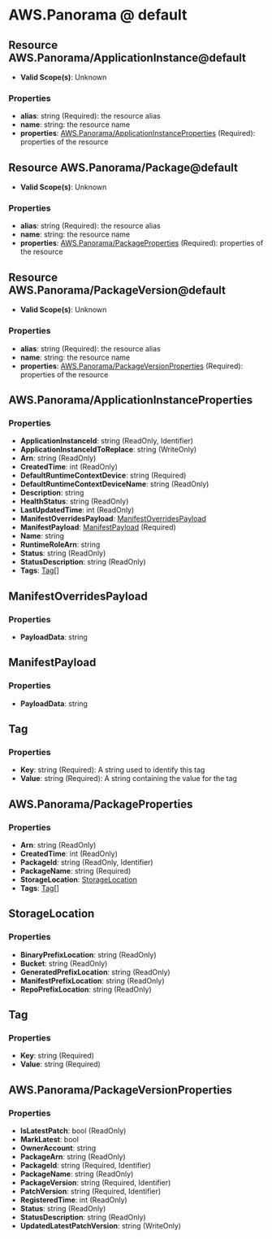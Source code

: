 # AWS.Panorama @ default

## Resource AWS.Panorama/ApplicationInstance@default
* **Valid Scope(s)**: Unknown
### Properties
* **alias**: string (Required): the resource alias
* **name**: string: the resource name
* **properties**: [AWS.Panorama/ApplicationInstanceProperties](#awspanoramaapplicationinstanceproperties) (Required): properties of the resource

## Resource AWS.Panorama/Package@default
* **Valid Scope(s)**: Unknown
### Properties
* **alias**: string (Required): the resource alias
* **name**: string: the resource name
* **properties**: [AWS.Panorama/PackageProperties](#awspanoramapackageproperties) (Required): properties of the resource

## Resource AWS.Panorama/PackageVersion@default
* **Valid Scope(s)**: Unknown
### Properties
* **alias**: string (Required): the resource alias
* **name**: string: the resource name
* **properties**: [AWS.Panorama/PackageVersionProperties](#awspanoramapackageversionproperties) (Required): properties of the resource

## AWS.Panorama/ApplicationInstanceProperties
### Properties
* **ApplicationInstanceId**: string (ReadOnly, Identifier)
* **ApplicationInstanceIdToReplace**: string (WriteOnly)
* **Arn**: string (ReadOnly)
* **CreatedTime**: int (ReadOnly)
* **DefaultRuntimeContextDevice**: string (Required)
* **DefaultRuntimeContextDeviceName**: string (ReadOnly)
* **Description**: string
* **HealthStatus**: string (ReadOnly)
* **LastUpdatedTime**: int (ReadOnly)
* **ManifestOverridesPayload**: [ManifestOverridesPayload](#manifestoverridespayload)
* **ManifestPayload**: [ManifestPayload](#manifestpayload) (Required)
* **Name**: string
* **RuntimeRoleArn**: string
* **Status**: string (ReadOnly)
* **StatusDescription**: string (ReadOnly)
* **Tags**: [Tag](#tag)[]

## ManifestOverridesPayload
### Properties
* **PayloadData**: string

## ManifestPayload
### Properties
* **PayloadData**: string

## Tag
### Properties
* **Key**: string (Required): A string used to identify this tag
* **Value**: string (Required): A string containing the value for the tag

## AWS.Panorama/PackageProperties
### Properties
* **Arn**: string (ReadOnly)
* **CreatedTime**: int (ReadOnly)
* **PackageId**: string (ReadOnly, Identifier)
* **PackageName**: string (Required)
* **StorageLocation**: [StorageLocation](#storagelocation)
* **Tags**: [Tag](#tag)[]

## StorageLocation
### Properties
* **BinaryPrefixLocation**: string (ReadOnly)
* **Bucket**: string (ReadOnly)
* **GeneratedPrefixLocation**: string (ReadOnly)
* **ManifestPrefixLocation**: string (ReadOnly)
* **RepoPrefixLocation**: string (ReadOnly)

## Tag
### Properties
* **Key**: string (Required)
* **Value**: string (Required)

## AWS.Panorama/PackageVersionProperties
### Properties
* **IsLatestPatch**: bool (ReadOnly)
* **MarkLatest**: bool
* **OwnerAccount**: string
* **PackageArn**: string (ReadOnly)
* **PackageId**: string (Required, Identifier)
* **PackageName**: string (ReadOnly)
* **PackageVersion**: string (Required, Identifier)
* **PatchVersion**: string (Required, Identifier)
* **RegisteredTime**: int (ReadOnly)
* **Status**: string (ReadOnly)
* **StatusDescription**: string (ReadOnly)
* **UpdatedLatestPatchVersion**: string (WriteOnly)

